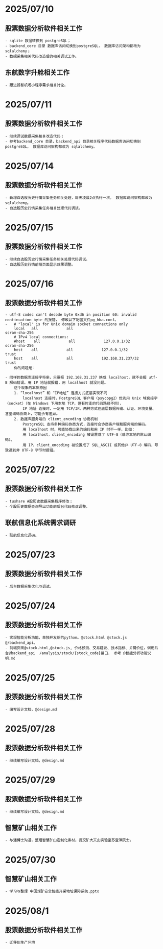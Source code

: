 
# 2025/07/10
## 股票数据分析软件相关工作
    - sqlite 数据转换到 postgreSQL；
    - backend_core 目录 数据库访问切换到postgreSQL， 数据库访问架构都改为 sqlalchemy；
    - 数据采集相关代码改造后的相关调试工作。
## 东航数字升舱相关工作
    - 跟进首都机场小程序需求相关讨论。

# 2025/07/11
## 股票数据分析软件相关工作
    - 继续调试数据采集相关改造代码；
    - 参考backend_core 目录，backend_api 目录相关程序代码数据库访问切换到postgreSQL， 数据库访问架构都改为 sqlalchemy。

# 2025/07/14
## 股票数据分析软件相关工作
    - 新增自选股历史行情采集任务相关处理，每天凌晨2点执行一次， 数据库访问架构都改为 sqlalchemy。
    - 自选股历史行情采集任务相关处理代码调试。

# 2025/07/15
## 股票数据分析软件相关工作
    - 继续自选股历史行情采集任务相关处理代码调试。
    - 自选股历史行情前端页面显示效果调整。

# 2025/07/16
## 股票数据分析软件相关工作
    - utf-8 codec can't decode byte 0xd6 in position 60: invalid continuation byte 的报错， 修改以下配置文件pg_hba.conf。
    -   # "local" is for Unix domain socket connections only
        local   all             all                                     scram-sha-256
        # IPv4 local connections:
        #host    all             all             127.0.0.1/32            scram-sha-256
        host    all             all             127.0.0.1/32            trust
        host    all             all             192.168.31.237/32            trust
        你的问题是：

    - 同样的数据库连接字符串，只要把 192.168.31.237 换成 localhost，就不会报 utf-8 解码错误。用 IP 地址就报错，用 localhost 就没问题。
        这个现象的本质原因
        1. “localhost” 和 “IP地址” 连接方式底层实现不同
            localhost 连接时，PostgreSQL 客户端（psycopg2）优先用 Unix 域套接字（socket）（在 Windows 下用本地 TCP，但有时走的代码路径不同），
            IP 地址 连接时，一定用 TCP/IP。两种方式在底层数据传输、认证、环境变量、甚至编码协商上，可能会有差异。
        2. 数据库服务端的 client_encoding 协商机制
            PostgreSQL 支持多种编码协商方式，连接时会协商客户端和服务端的编码。
            用 localhost 时，可能协商出来的编码和用 IP 时不一样，比如：
            用 localhost，client_encoding 被设置成了 UTF-8（或你本地的默认编码）。
            用 IP，client_encoding 被设置成了 SQL_ASCII 或其他非 UTF-8 编码，导致遇到非 UTF-8 字节时报错。

# 2025/07/22

## 股票数据分析软件相关工作
    - tushare A股历史数据采集程序修改；
    - 个股历史数据查询导出功能前后台代码修改调整。

## 联航信息化系统需求调研
    - 联航信息化调研。

# 2025/07/23

## 股票数据分析软件相关工作
    - 后台数据采集优化与调试。

# 2025/07/24

## 股票数据分析软件相关工作
    - 实现智能分析功能，单独开发新的python。@stock.html @stock.js @/backend_api。
    - 前端页面@stock.html,@stock.js, 价格预测、交易建议、技术指标、关键价位，调用后台@backend_api  /analysis/stock/{stock_code}接口， 参考 @智能分析功能说明.md 

# 2025/07/25

## 股票数据分析软件相关工作
    - 编写设计文档，@design.md 

# 2025/07/28

## 股票数据分析软件相关工作
    - 继续编写设计文档，@design.md 

# 2025/07/29

## 股票数据分析软件相关工作
    - 继续编写设计文档，@design.md 
## 智慧矿山相关工作
    - 与潘博士沟通，整理智慧矿山定制化素材，提交矿大天山实验室苏登萍院士。 

# 2025/07/30

## 智慧矿山相关工作
    - 学习与整理 中国煤矿安全智能开采地址保障系统.pptx


# 2025/08/1


## 股票数据分析软件相关工作
    - 迁移到生产环境 

